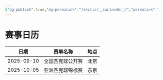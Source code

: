 ```yaml
---
{"dg-publish":true,"dg-permalink":"/skills/__canlander_/","permalink":"/skills/__canlander_/"}
---
```


# 赛事日历
| 日期       | 赛事名称           | 地点     |
| ---------- | ------------------ | -------- |
| 2025-09-10 | 全国匹克球公开赛   | 北京     |
| 2025-10-05 | 亚洲匹克球锦标赛   | 东京     |
